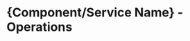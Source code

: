 # {Component/Service Name} - Operations

<!--Please create only one single document with multiple sections for your Operations documentation. Our goal is to display all Operations content for a service on a single page so that the operators can quickly search for information using the search function.-->

<!--Recommended sections:
## Configuration

Desribe Helm charts parameters and configuration values used during installation. 

Provide details on  any injected configuration that the component expects. For example, ConfigMaps and/or Secrets.

## REST API {if applicable}

## Custom Resources

In this section, describe:
- The component's CRs and their purpose
- CRs' backup requirements (Is it regenerated or does it require backup?)
- CRs' mechanics
- CRs' labels and annotations -->

<!--For more information, see [Documentation Guidelines for Operator Documentation](https://wiki.one.int.sap/wiki/display/NDW/Documentation+Guidelines+for+Operator+Documentation#DocumentationGuidelinesforOperatorDocumentation-OperationsDocumentation)-->